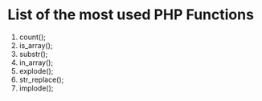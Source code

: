 # List of the most used PHP Functions

1. count();
2. is_array();
3. substr();
4. in_array();
5. explode();
6. str_replace();
7. implode();